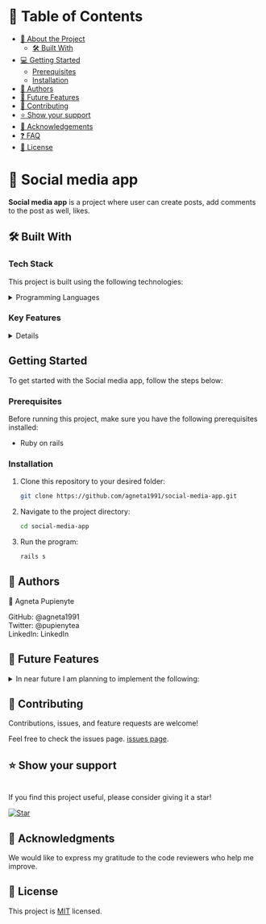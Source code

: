 
# 📗 Table of Contents

- [📖 About the Project](#about-project)
  - [🛠 Built With](#built-with)
- [💻 Getting Started](#getting-started)
  - [Prerequisites](#prerequisites)
  - [Installation](#installation)
- [👥 Authors](#authors)
- [🔭 Future Features](#future-features)
- [🤝 Contributing](#contributing)
- [⭐️ Show your support](#support)
- [🙏 Acknowledgements](#acknowledgements)
- [❓ FAQ](#faq)
- [📝 License](#license)

<!-- PROJECT DESCRIPTION -->

# 📖 Social media app <a name="about-project"></a>

**Social media app** is a project where user can create posts, add comments to the post as well, likes.

## 🛠 Built With <a name="built-with"></a>

### Tech Stack

This project is built using the following technologies:

<details>
<summary>Programming Languages</summary>
  <ul>
    <li>Ruby on Rails</li>
  </ul>
</details>

### Key Features <a name="key-features"></a>

<details>
  <ul>
    <li>App has a database</li>
    <li>Database has 4 tables (Users, Posts, Comments, Likes)</li>
  </ul>
</details>


<!-- GETTING STARTED -->

## Getting Started <a name="getting-started"></a>

To get started with the Social media app, follow the steps below:

### Prerequisites

Before running this project, make sure you have the following prerequisites installed:

- Ruby on rails

### Installation <a name="installation"></a>

1. Clone this repository to your desired folder:

   ```sh
   git clone https://github.com/agneta1991/social-media-app.git

2. Navigate to the project directory:

    ```sh
    cd social-media-app
3. Run the program:
    ```sh
    rails s

<!-- AUTHORS -->

## 👥 Authors <a name="authors"></a>
👤 Agneta Pupienyte

GitHub: @agneta1991<br>
Twitter: @pupienytea<br>
LinkedIn: LinkedIn<br>


## 🔭 Future Features <a name="future-features"></a>

<details>
<summary>In near future I am planning to implement the following:</summary>
  <ul>
    <li>UI</li>
    <li>Allow user to add posts</li>
    <li>Allow user to add comments and likes</li>
  </ul>
</details>

<!-- CONTRIBUTING -->
## 🤝 Contributing <a name="contributing"></a>

Contributions, issues, and feature requests are welcome!

Feel free to check the issues page.
[issues page](https://github.com/agneta1991/social-media-app/issues).

## ⭐️ Show your support <a name="support"></a>
<br>
If you find this project useful, please consider giving it a star!

[![Star](https://img.shields.io/github/stars/agneta1991/social-media-app?style=social)](https://github.com/agneta1991/social-media-app)


<!-- ACKNOWLEDGEMENTS -->
## 🙏 Acknowledgments <a name="acknowledgements"></a>
We would like to express my gratitude to the code reviewers who help me improve.

<!-- LICENSE -->
## 📝 License <a name="license"></a>
This project is [MIT](./LICENSE) licensed.